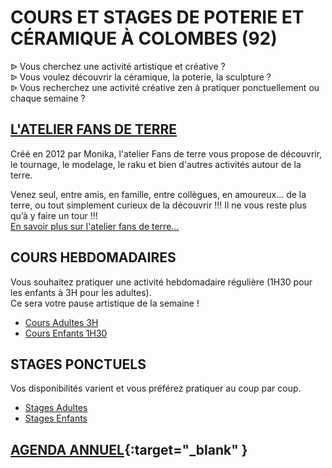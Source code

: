 
# **COURS ET STAGES DE POTERIE ET CÉRAMIQUE À COLOMBES (92)**  

ᐉ Vous cherchez une activité artistique et créative ?  
ᐉ Vous voulez découvrir la céramique, la poterie, la sculpture ?  
ᐉ Vous recherchez une activité créative zen à pratiquer ponctuellement ou chaque semaine ?  

## [L'ATELIER FANS DE TERRE](atelier.md)  
Créé en 2012 par Monika, l'atelier Fans de terre vous propose de découvrir, le tournage, le modelage, le raku et bien d'autres activités autour de la terre.    

Venez seul, entre amis, en famille, entre collègues, en amoureux… de la terre, ou tout simplement curieux de la découvrir !!! 
Il ne vous reste plus qu’à y faire un tour !!!  
[En savoir plus sur l'atelier fans de terre...](atelier)  

## COURS HEBDOMADAIRES  
Vous souhaitez pratiquer une activité hebdomadaire régulière (1H30 pour les enfants à 3H pour les adultes).  
Ce sera votre pause artistique de la semaine ! 
  - [Cours Adultes 3H](cours_adultes)
  - [Cours Enfants 1H30](cours_enfants)  

## STAGES PONCTUELS 
Vos disponibilités varient et vous préférez pratiquer au coup par coup.  
  - [Stages Adultes](stages_adultes)
  - [Stages Enfants](stages_enfants)


## [AGENDA ANNUEL](https://www.helloasso.com/associations/fans-de-terre){:target="_blank" }  


